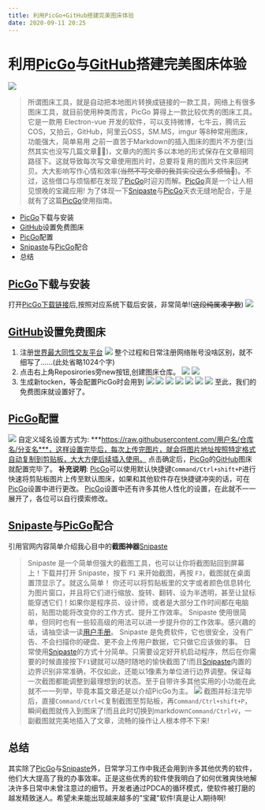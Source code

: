 ```yaml
---
title: 利用PicGo+GitHub搭建完美图床体验
date: 2020-09-11 20:25
---
```

# 利用[PicGo](https://github.com/Molunerfinn/PicGo)与[GitHub](https://github.com)搭建完美图床体验
![](https://raw.githubusercontent.com/MaskBR/ImageHost/master/img/20200911203315.png)
> 所谓图床工具，就是自动把本地图片转换成链接的一款工具，网络上有很多图床工具，就目前使用种类而言，PicGo 算得上一款比较优秀的图床工具。它是一款用 Electron-vue 开发的软件，可以支持微博，七牛云，腾讯云COS，又拍云，GitHub，阿里云OSS，SM.MS，imgur 等8种常用图床，功能强大，简单易用
之前一直苦于Markdown的插入图床的图片不方便(当然其实也没写几篇文章🤦‍♂️)，文章内的图片多以本地的形式保存在文章相同路径下。这就导致每次写文章使用图片时，总要将复用的图片文件来回拷贝。大大影响写作心情和效率(~~当然不写文章的我其实没这么多烦恼🤣~~)。不过，这些借口与烦恼都在发现了[PicGo](https://github.com/Molunerfinn/PicGo)时迎刃而解。[PicGo](https://github.com/Molunerfinn/PicGo)真是一个让人相见恨晚的宝藏应用!
为了体现一下[Snipaste](https://www.snipaste.com)与[PicGo](https://github.com/Molunerfinn/PicGo)天衣无缝地配合，于是就有了这篇[PicGo](https://github.com/Molunerfinn/PicGo)使用指南。
- [PicGo](https://github.com/Molunerfinn/PicGo)下载与安装
- [GitHub](https://github.com)设置免费图床
- [PicGo](https://github.com/Molunerfinn/PicGo)配置
- [Snipaste](https://www.snipaste.com)与[PicGo](https://github.com/Molunerfinn/PicGo)配合
- 总结
## [PicGo](https://github.com/Molunerfinn/PicGo)下载与安装
打开[PicGo下载链接](https://github.com/Molunerfinn/PicGo/releases)后,按照对应系统下载后安装，非常简单!(~~这段纯属凑字数~~)
![](https://raw.githubusercontent.com/MaskBR/ImageHost/master/img/20200911210713.png)
## [GitHub](https://github.com)设置免费图床
1. 注册[世界最大同性交友平台](https://github.com)
    ![](https://raw.githubusercontent.com/MaskBR/ImageHost/master/img/20200911212338.png)
    整个过程和日常注册网络账号没啥区别，就不细写了……(此处省略1024个字)
2. 点击右上角Reposirories旁new按钮,创建图床仓库。
    ![](https://raw.githubusercontent.com/MaskBR/ImageHost/master/img/20200911224352.png)
    ![](https://raw.githubusercontent.com/MaskBR/ImageHost/master/img/20200912144337.png)
3. 生成新tocken，等会配置PicGo时会用到
     ![](https://raw.githubusercontent.com/MaskBR/ImageHost/master/img/20200911224131.png)
    ![](https://raw.githubusercontent.com/MaskBR/ImageHost/master/img/20200912164544.png)
    ![](https://raw.githubusercontent.com/MaskBR/ImageHost/master/img/20200912164641.png)
    ![](https://raw.githubusercontent.com/MaskBR/ImageHost/master/img/20200912164801.png)
    ![](https://raw.githubusercontent.com/MaskBR/ImageHost/master/img/20200912165148.png)
    ![](https://raw.githubusercontent.com/MaskBR/ImageHost/master/img/20200912165252.png)
    ![](https://raw.githubusercontent.com/MaskBR/ImageHost/master/img/20200912165811.png)
至此，我们的免费图床就设置好了。
## [PicGo](https://github.com/Molunerfinn/PicGo)配置
![](https://raw.githubusercontent.com/MaskBR/ImageHost/master/img/20200912171307.png)
自定义域名设置方式为:
***https://raw.githubusercontent.com/用户名/仓库名/分支名***，这样设置完毕后，每次上传完图片，就会将图片地址按照特定格式自动复制到剪贴板，大大方便后续插入使用。
点击确定后，[PicGo](https://github.com/Molunerfinn/PicGo)的[GitHub](https://github.com)图床就配置完毕了。
**补充说明**:
[PicGo](https://github.com/Molunerfinn/PicGo)可以使用默认快捷键``Command/Ctrl+shift+P``进行快速将剪贴板图片上传至默认图床，如果和其他软件存在快捷键冲突的话，可在[PicGo](https://github.com/Molunerfinn/PicGo)设置中进行更改。
[PicGo](https://github.com/Molunerfinn/PicGo)设置中还有许多其他人性化的设置，在此就不一一展开了，各位可以自行摸索修改。
## [Snipaste](https://www.snipaste.com)与[PicGo](https://github.com/Molunerfinn/PicGo)配合
引用官网内容简单介绍我心目中的**截图神器**[Snipaste](https://www.snipaste.com)
> Snipaste 是一个简单但强大的截图工具，也可以让你将截图贴回到屏幕上！下载并打开 Snipaste，按下 ``F1`` 来开始截图，再按 ``F3``，截图就在桌面置顶显示了。就这么简单！
>你还可以将剪贴板里的文字或者颜色信息转化为图片窗口，并且将它们进行缩放、旋转、翻转、设为半透明，甚至让鼠标能穿透它们！如果你是程序员、设计师，或者是大部分工作时间都在电脑前，贴图功能将改变你的工作方式、提升工作效率。
>Snipaste 使用很简单，但同时也有一些较高级的用法可以进一步提升你的工作效率。感兴趣的话，请抽空读一读[用户手册](https://docs.snipaste.com/zh-cn/)。
>Snipaste 是免费软件，它也很安全，没有广告、不会扫描你的硬盘、更不会上传用户数据，它只做它应该做的事。
日常使用[Snipaste](https://www.snipaste.com)的方式十分简单。只需要设定好开机启动程序，然后在你需要的时候直接按下``F1``键就可以随时随地的愉快截图了!而且[Snipaste](https://www.snipaste.com)内置的边界识别非常准确，不仅如此，还能以1像素为单位进行边界调整。保证每一次截图都能调整到最理想到的状态。至于自带许多其他实用的小功能在此就不一一列举，毕竟本篇文章还是以介绍PicGo为主。
![](https://raw.githubusercontent.com/MaskBR/ImageHost/master/img/%E4%BD%BF%E7%94%A8snipaste%E6%88%AA%E5%9B%BE.png)
截图并标注完毕后，直接``Command/Ctrl+C``复制截图至剪贴板，再``Command/Ctrl+shift+P``，瞬间截图就传入到图床了!而且此时切换到markdown``Command/Ctrl+V``，一副截图就完美地插入了文章，流畅的操作让人根本停不下来!
## 总结
其实除了[PicGo](https://github.com/Molunerfinn/PicGo)与[Snipaste](https://www.snipaste.com)外，日常学习工作中我还会用到许多其他优秀的软件，他们大大提高了我的办事效率。正是这些优秀的软件使我明白了如何优雅爽快地解决许多日常中未曾注意过的细节。开发者通过PDCA的循环模式，使软件被打磨的越发精致迷人。希望未来能出现越来越多的"宝藏"软件!真是让人期待啊!